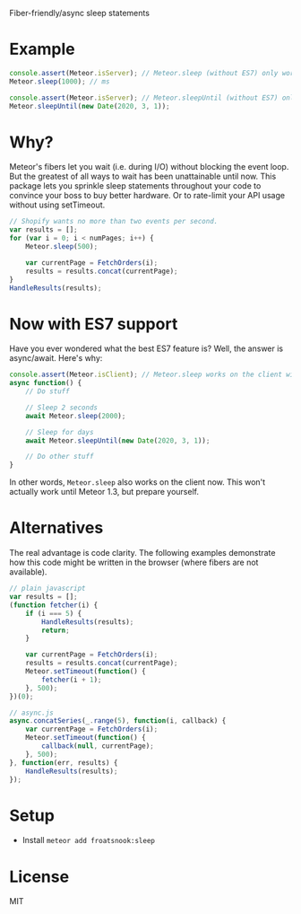 Fiber-friendly/async sleep statements

Example
=======
```javascript
console.assert(Meteor.isServer); // Meteor.sleep (without ES7) only works on the server
Meteor.sleep(1000); // ms
```

```javascript
console.assert(Meteor.isServer); // Meteor.sleepUntil (without ES7) only works on the server
Meteor.sleepUntil(new Date(2020, 3, 1));
```

Why?
====
Meteor's fibers let you wait (i.e. during I/O) without blocking the event loop.  But the greatest of all ways to wait has been unattainable until now.  This package lets you sprinkle sleep statements throughout your code to convince your boss to buy better hardware.  Or to rate-limit your API usage without using setTimeout.

```javascript
// Shopify wants no more than two events per second.
var results = [];
for (var i = 0; i < numPages; i++) {
    Meteor.sleep(500);

    var currentPage = FetchOrders(i);
    results = results.concat(currentPage);
}
HandleResults(results);
```

Now with ES7 support
====================
Have you ever wondered what the best ES7 feature is?  Well, the answer is async/await.  Here's why:

```javascript
console.assert(Meteor.isClient); // Meteor.sleep works on the client with ES7
async function() {
    // Do stuff

    // Sleep 2 seconds
    await Meteor.sleep(2000);

    // Sleep for days
    await Meteor.sleepUntil(new Date(2020, 3, 1));

    // Do other stuff
}
```

In other words, `Meteor.sleep` also works on the client now.  This won't actually work until Meteor 1.3, but prepare yourself.

Alternatives
============
The real advantage is code clarity.  The following examples demonstrate how this code might be written in the browser (where fibers are not available).

```javascript
// plain javascript
var results = [];
(function fetcher(i) {
    if (i === 5) {
        HandleResults(results);
        return;
    }

    var currentPage = FetchOrders(i);
    results = results.concat(currentPage);
    Meteor.setTimeout(function() {
        fetcher(i + 1);
    }, 500);
})(0);
```

```javascript
// async.js
async.concatSeries(_.range(5), function(i, callback) {
    var currentPage = FetchOrders(i);
    Meteor.setTimeout(function() {
        callback(null, currentPage);
    }, 500);
}, function(err, results) {
    HandleResults(results);
});
```

Setup
=====
* Install `meteor add froatsnook:sleep`

License
=======
MIT

